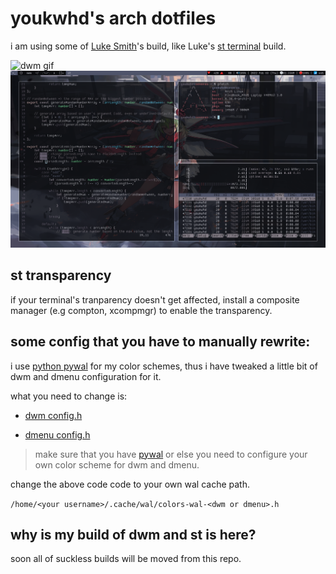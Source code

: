 # youkwhd's arch dotfiles

i am using some of [Luke Smith](https://github.com/lukesmithxyz)'s build, like Luke's [st terminal](https://github.com/lukesmithxyz/st) build.

![dwm gif](./videos/dwm.gif)
![dwm screenshot](./screenshots/wm__screenshot-04.png)

## st transparency
if your terminal's tranparency doesn't get affected, install a composite manager (e.g compton, xcompmgr) to enable the transparency.

## some config that you have to manually rewrite:
i use [python pywal](https://github.com/dylanaraps/pywal) for my color schemes, thus i have tweaked a little bit of dwm and dmenu configuration for it.

what you need to change is:

* [dwm config.h](https://github.com/youkwhd/dotfiles/blob/master/.config/suckless/dwm/config.h#L11)

* [dmenu config.h](https://github.com/youkwhd/dotfiles/blob/master/.config/suckless/dmenu/config.h#L11)

> make sure that you have [pywal](https://github.com/dylanaraps/pywal) or else you need to configure your own color scheme for dwm and dmenu.  

change the above code code to your own wal cache path.

`/home/<your username>/.cache/wal/colors-wal-<dwm or dmenu>.h`

## why is my build of dwm and st is here?
soon all of suckless builds will be moved from this repo.
